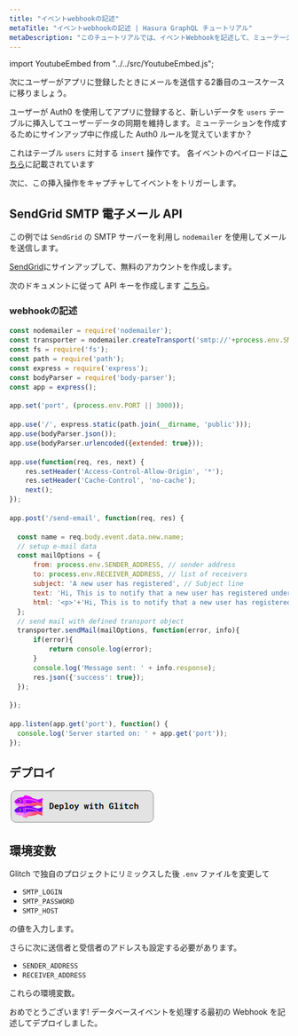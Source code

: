 ```yaml
---
title: "イベントwebhookの記述"
metaTitle: "イベントwebhookの記述 | Hasura GraphQL チュートリアル"
metaDescription: "このチュートリアルでは、イベントWebhookを記述して、ミューテーション操作の後にそれらを非同期にトリガーする方法を見ていきます"
---
```


import YoutubeEmbed from "../../src/YoutubeEmbed.js";

<YoutubeEmbed link="https://www.youtube.com/embed/_6Sc5emXq5U" />

次にユーザーがアプリに登録したときにメールを送信する2番目のユースケースに移りましょう。

ユーザーが Auth0 を使用してアプリに登録すると、新しいデータを `users` テーブルに挿入してユーザーデータの同期を維持します。ミューテーションを作成するためにサインアップ中に作成した Auth0 ルールを覚えていますか？

これはテーブル `users` に対する `insert` 操作です。
各イベントのペイロードは[こちら](https://hasura.io/docs/latest/graphql/core/event-triggers/payload.html#json-payload)に記載されています

次に、この挿入操作をキャプチャしてイベントをトリガーします。

## SendGrid SMTP 電子メール API

この例では `SendGrid` の SMTP サーバーを利用し `nodemailer` を使用してメールを送信します。

[SendGrid](https://sendgrid.com/)にサインアップして、無料のアカウントを作成します。

次のドキュメントに従って API キーを作成します [こちら](https://sendgrid.com/docs/for-developers/sending-email/integrating-with-the-smtp-api/)。

### webhookの記述

```javascript
const nodemailer = require('nodemailer');
const transporter = nodemailer.createTransport('smtp://'+process.env.SMTP_LOGIN+':'+process.env.SMTP_PASSWORD+'@' + process.env.SMTP_HOST);
const fs = require('fs');
const path = require('path');
const express = require('express');
const bodyParser = require('body-parser');
const app = express();

app.set('port', (process.env.PORT || 3000));

app.use('/', express.static(path.join(__dirname, 'public')));
app.use(bodyParser.json());
app.use(bodyParser.urlencoded({extended: true}));

app.use(function(req, res, next) {
    res.setHeader('Access-Control-Allow-Origin', '*');
    res.setHeader('Cache-Control', 'no-cache');
    next();
});

app.post('/send-email', function(req, res) {

  const name = req.body.event.data.new.name;
  // setup e-mail data
  const mailOptions = {
      from: process.env.SENDER_ADDRESS, // sender address
      to: process.env.RECEIVER_ADDRESS, // list of receivers
      subject: 'A new user has registered', // Subject line
      text: 'Hi, This is to notify that a new user has registered under the name of ' + name, // plaintext body
      html: '<p>'+'Hi, This is to notify that a new user has registered under the name of ' + name + '</p>' // html body
  };
  // send mail with defined transport object
  transporter.sendMail(mailOptions, function(error, info){
      if(error){
          return console.log(error);
      }
      console.log('Message sent: ' + info.response);
      res.json({'success': true});
  });

});

app.listen(app.get('port'), function() {
  console.log('Server started on: ' + app.get('port'));
});
```

## デプロイ

[![GLITCH へデプロイ](https://raw.githubusercontent.com/hasura/graphql-engine/master/community/boilerplates/auth-webhooks/nodejs-express/assets/deploy-glitch.png)](https://glitch.com/~sendgrid-send-email-event)

## 環境変数
Glitch で独自のプロジェクトにリミックスした後 `.env` ファイルを変更して
- `SMTP_LOGIN`
- `SMTP_PASSWORD`
- `SMTP_HOST`

の値を入力します。

さらに次に送信者と受信者のアドレスも設定する必要があります。
- `SENDER_ADDRESS`
- `RECEIVER_ADDRESS`

これらの環境変数。

おめでとうございます! データベースイベントを処理する最初の Webhook を記述してデプロイしました。
